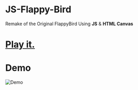 # JS-Flappy-Bird
Remake of the Original FlappyBird Using **JS** &amp; **HTML Canvas** 
# [Play it.](https://ctzwhvjp.github.io/2/宋詞賞析期末成果發表/index.html)
# Demo
![Demo](https://user-images.githubusercontent.com/44725090/67148880-e7dba280-f2a4-11e9-8dbf-d154842ee0cf.gif)
